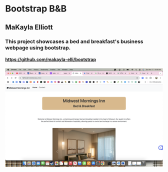 # Bootstrap B&B
## MaKayla Elliott
### This project showcases a bed and breakfast's         business webpage using bootstrap.
#### https://github.com/makayla-elli/bootstrap 
##### <img src="screenshot.png" >
